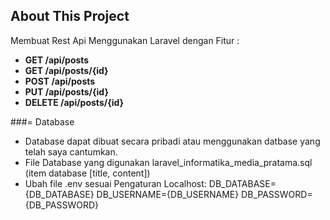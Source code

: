 ## About This Project

Membuat Rest Api Menggunakan Laravel dengan Fitur :
-   **GET /api/posts**
-   **GET /api/posts/{id}**
-   **POST /api/posts**
-   **PUT /api/posts/{id}**
-   **DELETE /api/posts/{id}**

###= Database
-   Database dapat dibuat secara pribadi atau menggunakan datbase yang telah saya cantumkan.
-   File Database yang digunakan laravel_informatika_media_pratama.sql (item database [title, content])
-   Ubah file .env sesuai Pengaturan Localhost:
        DB_DATABASE={DB_DATABASE}
        DB_USERNAME={DB_USERNAME}
        DB_PASSWORD={DB_PASSWORD}
